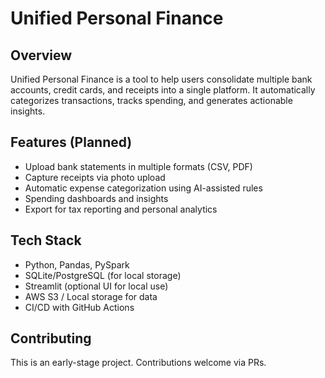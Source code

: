 # Unified Personal Finance

## Overview
Unified Personal Finance is a tool to help users consolidate multiple bank accounts, credit cards, and receipts into a single platform. It automatically categorizes transactions, tracks spending, and generates actionable insights.

## Features (Planned)
- Upload bank statements in multiple formats (CSV, PDF)
- Capture receipts via photo upload
- Automatic expense categorization using AI-assisted rules
- Spending dashboards and insights
- Export for tax reporting and personal analytics

## Tech Stack
- Python, Pandas, PySpark
- SQLite/PostgreSQL (for local storage)
- Streamlit (optional UI for local use)
- AWS S3 / Local storage for data
- CI/CD with GitHub Actions

## Contributing
This is an early-stage project. Contributions welcome via PRs.
